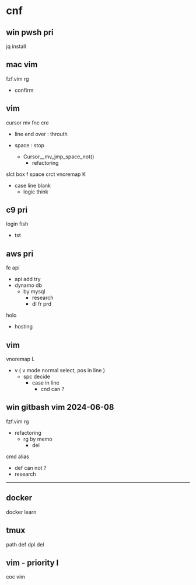 
# cnf


## win pwsh pri

jq install


## mac vim

fzf.vim rg
- confirm


## vim

cursor mv fnc cre
- line end over : throuth
- space         : stop

  - Cursor__mv_jmp_space_not()
    - refactoring


slct box f space crct vnoremap K
- case line blank
  - logic think


## c9 pri

login fish
- tst


## aws pri

fe api
- api add try
- dynamo db
  - by mysql
    - research
    - dl fr prd


holo
- hosting


## vim

vnoremap L
- v ( v mode normal select, pos in line )
  - spc decide
    - case in line
      - cnd can ?


## win gitbash vim  2024-06-08

fzf.vim rg
- refactoring
  - rg by memo
    - del


cmd alias
- def can not ?
- research


---

## docker

docker learn


## tmux

path def dpl del


## vim  -  priority l

coc vim



